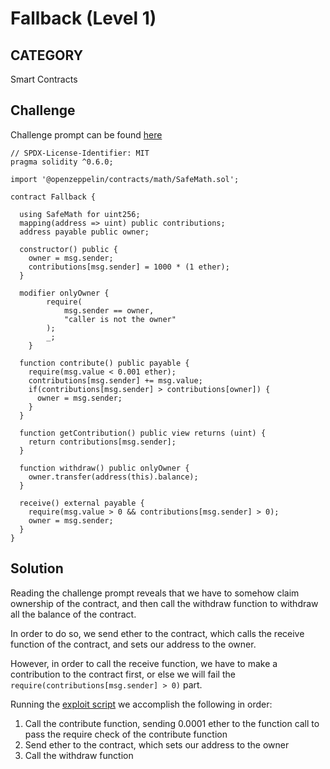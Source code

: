 # Fallback (Level 1)

## CATEGORY

Smart Contracts

## Challenge

Challenge prompt can be found [here](https://ethernaut.openzeppelin.com/level/0x9CB391dbcD447E645D6Cb55dE6ca23164130D008)

```
// SPDX-License-Identifier: MIT
pragma solidity ^0.6.0;

import '@openzeppelin/contracts/math/SafeMath.sol';

contract Fallback {

  using SafeMath for uint256;
  mapping(address => uint) public contributions;
  address payable public owner;

  constructor() public {
    owner = msg.sender;
    contributions[msg.sender] = 1000 * (1 ether);
  }

  modifier onlyOwner {
        require(
            msg.sender == owner,
            "caller is not the owner"
        );
        _;
    }

  function contribute() public payable {
    require(msg.value < 0.001 ether);
    contributions[msg.sender] += msg.value;
    if(contributions[msg.sender] > contributions[owner]) {
      owner = msg.sender;
    }
  }

  function getContribution() public view returns (uint) {
    return contributions[msg.sender];
  }

  function withdraw() public onlyOwner {
    owner.transfer(address(this).balance);
  }

  receive() external payable {
    require(msg.value > 0 && contributions[msg.sender] > 0);
    owner = msg.sender;
  }
}
```

## Solution

Reading the challenge prompt reveals that we have to somehow claim ownership of the contract, and then call the withdraw function to withdraw all the balance of the contract.

In order to do so, we send ether to the contract, which calls the receive function of the contract, and sets our address to the owner.

However, in order to call the receive function, we have to make a contribution to the contract first, or else we will fail the `require(contributions[msg.sender] > 0)` part.

Running the [exploit script](./solution.js) we accomplish the following in order:

1. Call the contribute function, sending 0.0001 ether to the function call to pass the require check of the contribute function
2. Send ether to the contract, which sets our address to the owner
3. Call the withdraw function
